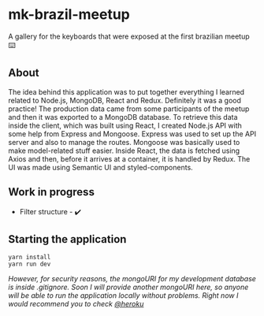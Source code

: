 # mk-brazil-meetup
A gallery for the keyboards that were exposed at the first brazilian meetup :keyboard:

## About
The idea behind this application was to put together everything I learned related to Node.js, MongoDB, React and Redux.
Definitely it was a good practice!
The production data came from some participants of the meetup and then it was exported to a MongoDB database.
To retrieve this data inside the client, which was built using React, I created Node.js API with some help from Express and Mongoose.
Express was used to set up the API server and also to manage the routes.
Mongoose was basically used to make model-related stuff easier.
Inside React, the data is fetched using Axios and then, before it arrives at a container, it is handled by Redux.
The UI was made using Semantic UI and styled-components.

## Work in progress
* Filter structure - :heavy_check_mark:

## Starting the application

```
yarn install
yarn run dev
```
*However, for security reasons, the mongoURI for my development database is inside .gitignore.
Soon I will provide another mongoURI here, so anyone will be able to run the application locally without problems.
Right now I would recommend you to check [@heroku](https://mk-brazil-meetup.herokuapp.com/)*
